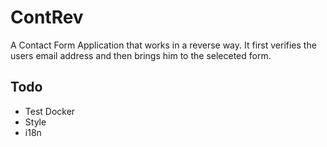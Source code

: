 # ContRev

A Contact Form Application that works in a reverse way. It first verifies the users email address and then brings him to the seleceted form.


## Todo

- Test Docker
- Style
- i18n

